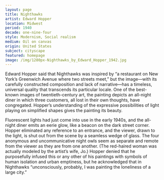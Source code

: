 ```yaml
---
layout: page
title: Nighthawks
artist: Edward Hopper
location: Midwest
period: 1940
decade: one-nine-four
style: Modernism, Social realism
medium: Oil on canvas
origin: United States
subject: cityscape
featured: homepage
image: /img/1280px-Nighthawks_by_Edward_Hopper_1942.jpg
---
```



Edward Hopper said that Nighthawks was inspired by “a restaurant on New York’s Greenwich Avenue where two streets meet,” but the image—with its carefully constructed composition and lack of narrative—has a timeless, universal quality that transcends its particular locale. One of the best-known images of twentieth-century art, the painting depicts an all-night diner in which three customers, all lost in their own thoughts, have congregated. Hopper’s understanding of the expressive possibilities of light playing on simplified shapes gives the painting its beauty. 

Fluorescent lights had just come into use in the early 1940s, and the all-night diner emits an eerie glow, like a beacon on the dark street corner. Hopper eliminated any reference to an entrance, and the viewer, drawn to the light, is shut out from the scene by a seamless wedge of glass. The four anonymous and uncommunicative night owls seem as separate and remote from the viewer as they are from one another. (The red-haired woman was actually modeled by the artist’s wife, Jo.) Hopper denied that he purposefully infused this or any other of his paintings with symbols of human isolation and urban emptiness, but he acknowledged that in Nighthawks “unconsciously, probably, I was painting the loneliness of a large city.”




